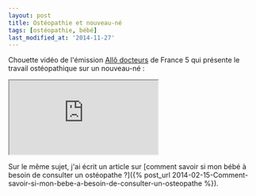 ```yaml
---
layout: post
title: Ostéopathie et nouveau-né
tags: [ostéopathie, bébé]
last_modified_at: '2014-11-27'
---
```


Chouette vidéo de l'émission [Allô docteurs](http://www.allodocteurs.fr/) de France 5 qui présente le travail ostéopathique sur un nouveau-né :

<div class="row">
  <div class="col-sm-2"></div>
  <div class="col-sm-8">
    <p>
      <div class="embed-responsive embed-responsive-4by3">
        <iframe src="https://www.youtube.com/embed/nuZtQkIgc9g" allowfullscreen></iframe>
      </div>
    </p>
  </div>
  <div class="col-sm-2"></div>
</div>

Sur le même sujet, j'ai écrit un article sur
[comment savoir si mon bébé à besoin de consulter un ostéopathe ?]({% post_url 2014-02-15-Comment-savoir-si-mon-bebe-a-besoin-de-consulter-un-osteopathe %}).
